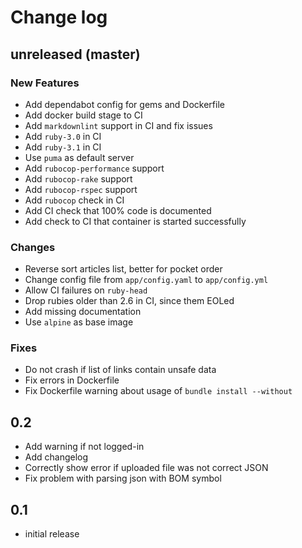 # Change log

## unreleased (master)

### New Features

* Add dependabot config for gems and Dockerfile
* Add docker build stage to CI
* Add `markdownlint` support in CI and fix issues
* Add `ruby-3.0` in CI
* Add `ruby-3.1` in CI
* Use `puma` as default server
* Add `rubocop-performance` support
* Add `rubocop-rake` support
* Add `rubocop-rspec` support
* Add `rubocop` check in CI
* Add CI check that 100% code is documented
* Add check to CI that container is started successfully

### Changes

* Reverse sort articles list, better for pocket order
* Change config file from `app/config.yaml` to `app/config.yml`
* Allow CI failures on `ruby-head`
* Drop rubies older than 2.6 in CI, since them EOLed
* Add missing documentation
* Use `alpine` as base image

### Fixes

* Do not crash if list of links contain unsafe data
* Fix errors in Dockerfile
* Fix Dockerfile warning about usage of `bundle install --without`

## 0.2

* Add warning if not logged-in
* Add changelog
* Correctly show error if uploaded file was not correct JSON
* Fix problem with parsing json with BOM symbol

## 0.1

* initial release
